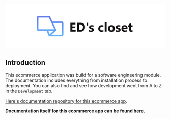 <p align="center">
    <img src="./logo.png">
</p>

## Introduction

This ecommerce application was build for a software engineering module. The documentation includes everything from installation process to deployment. You can also find and see how development went from A to Z in the `Development` tab.

[Here's documentation repository for this ecommerce app](https://github.com/dziugaspeciulevicius/ED-s-store-docs).

<b>Documentation itself for this ecommerce app can be found [here](https://dziugaspeciulevicius.github.io/ED-s-store-docs/).</b>

